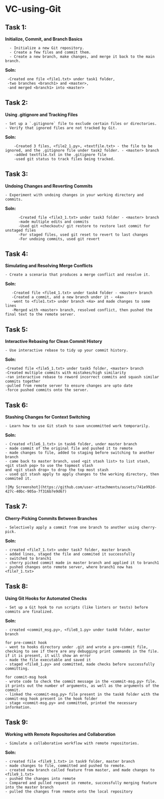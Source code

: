 # VC-using-Git

## Task 1:
   **Initialize, Commit, and Branch Basics**
    
      - Initialize a new Git repository.
      - Create a few files and commit them.
      - Create a new branch, make changes, and merge it back to the main branch.

   **Soln:**
     
     -Created one file <file1.txt> under task1 folder,
     -two branches <branch1> and <master>, 
     -and merged <branch1> into <master>

## Task 2:
   **Using .gitignore and Tracking Files**
  
    
    - Set up a `.gitignore` file to exclude certain files or directories.
    - Verify that ignored files are not tracked by Git.


  **Soln:**
  
        -Created 3 files, <file2_1.py>, <textfile.txt> - the file to be ignored, and the .gitignore file under task2 folder. - <master> branch
        -added textfile.txt in the .gitignore file
        -used git status to track files being tracked. 

## Task 3:
**Undoing Changes and Reverting Commits**

    - Experiment with undoing changes in your working directory and commits.


  **Soln:**
  
          -Created file <file3_1.txt> under task3 folder - <master> branch
          -made multiple edits and commits 
          -Used git <checkout>/ git restore to restore last commit for unstaged files 
          -For staged files, used git reset to revert to last changes 
          -For undoing commits, used git revert 

## Task 4:
 **Simulating and Resolving Merge Conflicts**
 
    - Create a scenario that produces a merge conflict and resolve it.

 **Soln:**
 
       -Created file <file4_1.txt> under task4 folder - <master> branch
       -Created a commit, and a new branch under it - <4a>
       -went to <file1.txt> under branch <4a> and made changes to some lines 
       -Merged with <master> branch, resolved conflict, then pushed the final text to the remote server. 

## Task 5:
**Interactive Rebasing for Clean Commit History**
  
    - Use interactive rebase to tidy up your commit history.

**Soln:**

    -Created file <file5_1.txt> under task5 folder, <master> branch
    -Created multiple commits with mistakes/high similarity 
    -ran interactive rebase to reword incorrect commits and squash similar commits together
    -pulled from remote server to ensure changes are upto date
    -force pushed commits onto the server.

## Task 6:
**Stashing Changes for Context Switching**
    
    - Learn how to use Git stash to save uncommitted work temporarily.

**Soln:** 

    - Created <file6_1.txt> in task6 folder, under master branch 
    - made commit of the original file and pushed it to remote 
    - made changes to file, added to staging before switching to another branch
    - came back to master branch, used <git stash list> to list stash, <git stash pop> to use the topmost stash 
    and <git stash drop> to drop the top most stash 
    - used git stash apply to apply changes to the working directory, then commited it. 

    ![My Screenshot](https://github.com/user-attachments/assets/741e992d-427c-40bc-905a-7f316b7e9d67)

## Task 7:
**Cherry-Picking Commits Between Branches**
    
    - Selectively apply a commit from one branch to another using cherry-pick.

**Soln:**

    - created <file7_1.txt> under task7 folder, master branch 
    - added lines, staged the file and commited it successfully 
    - switched to branch1
    - cherry picked commit made in master branch and applied it to branch1 
    - pushed changes onto remote server, where branch1 now has <file7_1.txt>
    
## Task 8:
 **Using Git Hooks for Automated Checks**
    
    
    - Set up a Git hook to run scripts (like linters or tests) before commits are finalized.
    
**Soln:**

    - created <commit_msg.py>, <file8_1.py> under task8 folder, master branch 

    for pre-commit hook
    - went to hooks directory under .git and wrote a pre-commit file, checking to see if there are any debugging print commands in the file. if it is present, it will show an error
    - made the file executable and saved it 
    - staged <file8_1.py> and committed, made checks before successfully committing. 

    for commit-msg hook
    - wrote code to check the commit message in the <commit-msg.py> file. it prints out the number of arguments, as well as the arguments of the commit. 
    - linked the <commit-msg.py> file present in the task8 folder with the commit-msg hook present in the hook folder 
    - stage <commit-msg.py> and committed, printed the necessary information. 

## Task 9:
  **Working with Remote Repositories and Collaboration**
   
    - Simulate a collaborative workflow with remote repositories.

  **Soln:**

    - created file <file9_1.txt> in task9 folder, master branch 
    - made changes to file, committed and pushed to remote. 
    - created new branch called feature from master, and made changes to <file9_1.txt>
    - pushed the changes into remote 
    - Compared and pulled request in remote, successfully merging feature into the master branch 
    - pulled the changes from remote onto the local repository


  
